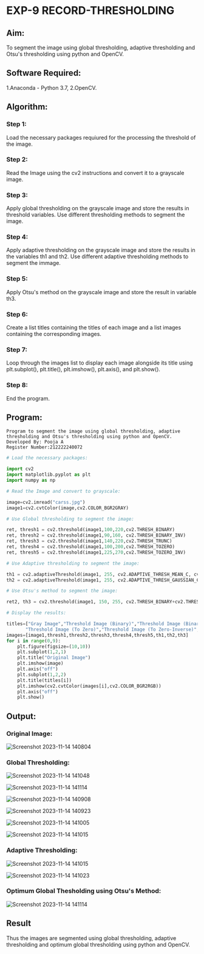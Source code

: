 # EXP-9 RECORD-THRESHOLDING
## Aim:
To segment the image using global thresholding, adaptive thresholding and Otsu's thresholding using python and OpenCV.

## Software Required:
1.Anaconda - Python 3.7,
2.OpenCV.

## Algorithm:
### Step 1:
Load the necessary packages requiured for the processing the threshold of the image.

### Step 2:
Read the Image using the cv2 instructions and convert it to a grayscale image.

### Step 3:
Apply global thresholding on the grayscale image and store the results in threshold variables. Use different thresholding methods to segment the image.

### Step 4:
Apply adaptive thresholding on the grayscale image and store the results in the variables th1 and th2. Use different adaptive thresholding methods to segment the immage.

### Step 5:
Apply Otsu's method on the grayscale image and store the result in variable th3.

### Step 6:
Create a list titles containing the titles of each image and a list images containing the corresponding images.

### Step 7:
Loop through the images list to display each image alongside its title using plt.subplot(), plt.title(), plt.imshow(), plt.axis(), and plt.show().

### Step 8:
End the program.

## Program:
```
Program to segment the image using global thresholding, adaptive thresholding and Otsu's thresholding using python and OpenCV.
Developed By: Pooja A
Register Number:212222240072
```
```python
# Load the necessary packages:

import cv2
import matplotlib.pyplot as plt
import numpy as np
```
```python
# Read the Image and convert to grayscale:

image=cv2.imread("carss.jpg")
image1=cv2.cvtColor(image,cv2.COLOR_BGR2GRAY)
```
```python
# Use Global thresholding to segment the image:

ret, thresh1 = cv2.threshold(image1,100,220,cv2.THRESH_BINARY)
ret, thresh2 = cv2.threshold(image1,90,160, cv2.THRESH_BINARY_INV)
ret, thresh3 = cv2.threshold(image1,140,220,cv2.THRESH_TRUNC)
ret, thresh4 = cv2.threshold(image1,100,200,cv2.THRESH_TOZERO)
ret, thresh5 = cv2.threshold(image1,225,270,cv2.THRESH_TOZERO_INV)
```
```python
# Use Adaptive thresholding to segment the image:

th1 = cv2.adaptiveThreshold(image1, 255, cv2.ADAPTIVE_THRESH_MEAN_C, cv2.THRESH_BINARY, 11, 3)
th2 = cv2.adaptiveThreshold(image1, 255, cv2.ADAPTIVE_THRESH_GAUSSIAN_C, cv2.THRESH_BINARY, 11, 3)
```
```python
# Use Otsu's method to segment the image:

ret2, th3 = cv2.threshold(image1, 150, 255, cv2.THRESH_BINARY+cv2.THRESH_OTSU)
```
```python
# Display the results:

titles=["Gray Image","Threshold Image (Binary)","Threshold Image (Binary Inverse)","Threshold Image (Truncate)",
       "Threshold Image (To Zero)","Threshold Image (To Zero-Inverse)","Adaptive Threshold (Mean)","Adaptive Threshold (Gaussian)","Otsu"]
images=[image1,thresh1,thresh2,thresh3,thresh4,thresh5,th1,th2,th3]
for i in range(0,9):
    plt.figure(figsize=(10,10))
    plt.subplot(1,2,1)
    plt.title("Original Image")
    plt.imshow(image)
    plt.axis("off")
    plt.subplot(1,2,2)
    plt.title(titles[i])
    plt.imshow(cv2.cvtColor(images[i],cv2.COLOR_BGR2RGB))
    plt.axis("off")
    plt.show()
```

## Output:
### Original Image:
![Screenshot 2023-11-14 140804](https://github.com/poojaanbu0/THRESHOLDING/assets/119390329/303445db-1a9c-4c9e-993c-df8ddf2008fb)

### Global Thresholding:
![Screenshot 2023-11-14 141048](https://github.com/poojaanbu0/THRESHOLDING/assets/119390329/71f81cc4-9072-42ae-ac36-daf2b90d3b0b)

![Screenshot 2023-11-14 141114](https://github.com/poojaanbu0/THRESHOLDING/assets/119390329/1425d261-fab3-469d-a16f-7bb0b08dae46)

![Screenshot 2023-11-14 140908](https://github.com/poojaanbu0/THRESHOLDING/assets/119390329/9362c7ad-fd76-4d4e-9134-b9078c0358cc)

![Screenshot 2023-11-14 140923](https://github.com/poojaanbu0/THRESHOLDING/assets/119390329/fae3718c-6ad9-4284-b9c4-1de413ed0263)

![Screenshot 2023-11-14 141005](https://github.com/poojaanbu0/THRESHOLDING/assets/119390329/e61f3a8a-fb0b-42cb-973f-83fe1448ff8c)

![Screenshot 2023-11-14 141015](https://github.com/poojaanbu0/THRESHOLDING/assets/119390329/c0153fa3-d3b9-4804-b485-78e46b576a89)


### Adaptive Thresholding:
![Screenshot 2023-11-14 141015](https://github.com/poojaanbu0/THRESHOLDING/assets/119390329/3bd339f0-0276-41b7-b049-0b4400b35b56)

![Screenshot 2023-11-14 141023](https://github.com/poojaanbu0/THRESHOLDING/assets/119390329/f04b662a-e140-46ac-829b-0e07efad5bb4)


### Optimum Global Thesholding using Otsu's Method:
![Screenshot 2023-11-14 141114](https://github.com/poojaanbu0/THRESHOLDING/assets/119390329/f0ed1111-1f38-4c5c-9e5e-30a41dc923b5)


## Result
Thus the images are segmented using global thresholding, adaptive thresholding and optimum global thresholding using python and OpenCV.
